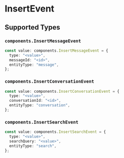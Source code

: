 # InsertEvent


## Supported Types

### `components.InsertMessageEvent`

```typescript
const value: components.InsertMessageEvent = {
  type: "<value>",
  messageId: "<id>",
  entityType: "message",
};
```

### `components.InsertConversationEvent`

```typescript
const value: components.InsertConversationEvent = {
  type: "<value>",
  conversationId: "<id>",
  entityType: "conversation",
};
```

### `components.InsertSearchEvent`

```typescript
const value: components.InsertSearchEvent = {
  type: "<value>",
  searchQuery: "<value>",
  entityType: "search",
};
```

